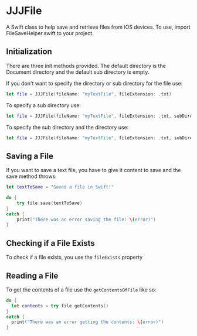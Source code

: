 # JJJFile #
A Swift class to help save and retrieve files from iOS devices. To use, import FileSaveHelper.swift to your project.


## Initialization ##

There are three init methods provided. The default directory is the Document directory and the default sub directory is empty.

If you don't want to specify the directory or sub directory for the file use:
   
```swift
let file = JJJFile(fileName: "myTextFile", fileExtension: .txt)
```

To specify a sub directory use:

```swift
let file = JJJFile(fileName: "myTextFile", fileExtension: .txt, subDirectory: "files")
```

To specify the sub directory and the directory use: 

```swift
let file = JJJFile(fileName: "myTextFile", fileExtension: .txt, subDirectory: "files", directory: .documentDirectory)
```


## Saving a File ##

If you want to save a text file, you have to give it content to save and the save method throws.

```swift
let textToSave = "Saved a file in Swift!"  

do {  
	try file.save(textToSave)
}
catch {
	print("There was an error saving the file: \(error)")
}
```

## Checking if a File Exists ##

To check if a file exists, you use the `fileExists` property

## Reading a File ##

To get the contents of a file use the `getContentsOfFile` like so:

```swift
do {
  let contents = try file.getContents()
}
catch {
  print("There was an error getting the contents: \(error)")
}
```
